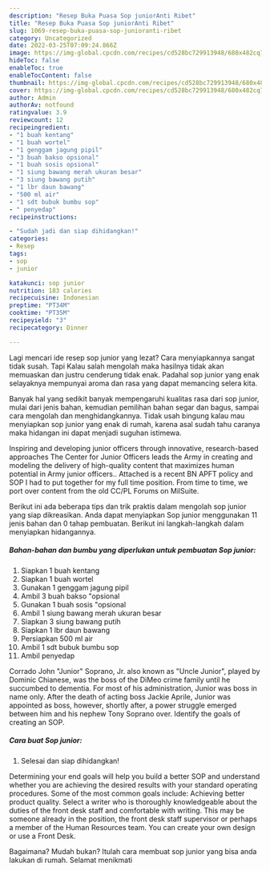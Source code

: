 ```yaml
---
description: "Resep Buka Puasa Sop juniorAnti Ribet"
title: "Resep Buka Puasa Sop juniorAnti Ribet"
slug: 1069-resep-buka-puasa-sop-junioranti-ribet
category: Uncategorized
date: 2022-03-25T07:09:24.866Z
image: https://img-global.cpcdn.com/recipes/cd528bc729913948/680x482cq70/sop-junior-foto-resep-utama.jpg
hideToc: false
enableToc: true
enableTocContent: false
thumbnail: https://img-global.cpcdn.com/recipes/cd528bc729913948/680x482cq70/sop-junior-foto-resep-utama.jpg
cover: https://img-global.cpcdn.com/recipes/cd528bc729913948/680x482cq70/sop-junior-foto-resep-utama.jpg
author: Admin
authorAv: notfound
ratingvalue: 3.9
reviewcount: 12
recipeingredient:
- "1 buah kentang"
- "1 buah wortel"
- "1 genggam jagung pipil"
- "3 buah bakso opsional"
- "1 buah sosis opsional"
- "1 siung bawang merah ukuran besar"
- "3 siung bawang putih"
- "1 lbr daun bawang"
- "500 ml air"
- "1 sdt bubuk bumbu sop"
- " penyedap"
recipeinstructions:

- "Sudah jadi dan siap dihidangkan!"
categories:
- Resep
tags:
- sop
- junior

katakunci: sop junior 
nutrition: 183 calories
recipecuisine: Indonesian
preptime: "PT34M"
cooktime: "PT35M"
recipeyield: "3"
recipecategory: Dinner

---
```



Lagi mencari ide resep sop junior yang lezat? Cara menyiapkannya sangat tidak susah. Tapi Kalau salah mengolah maka hasilnya tidak akan memuaskan dan justru cenderung tidak enak. Padahal sop junior yang enak selayaknya mempunyai aroma dan rasa yang dapat memancing selera kita.


Banyak hal yang sedikit banyak mempengaruhi kualitas rasa dari sop junior, mulai dari jenis bahan, kemudian pemilihan bahan segar dan bagus, sampai cara mengolah dan menghidangkannya. Tidak usah bingung kalau mau menyiapkan sop junior yang enak di rumah, karena asal sudah tahu caranya maka hidangan ini dapat menjadi suguhan istimewa.

Inspiring and developing junior officers through innovative, research-based approaches The Center for Junior Officers leads the Army in creating and modeling the delivery of high-quality content that maximizes human potential in Army junior officers.. Attached is a recent BN APFT policy and SOP I had to put together for my full time position. From time to time, we port over content from the old CC/PL Forums on MilSuite.


Berikut ini ada beberapa tips dan trik praktis dalam mengolah sop junior yang siap dikreasikan. Anda dapat menyiapkan Sop junior menggunakan 11 jenis bahan dan 0 tahap pembuatan. Berikut ini langkah-langkah dalam menyiapkan hidangannya.

<!--inarticleads1-->

##### Bahan-bahan dan bumbu yang diperlukan untuk pembuatan Sop junior:

1. Siapkan 1 buah kentang
1. Siapkan 1 buah wortel
1. Gunakan 1 genggam jagung pipil
1. Ambil 3 buah bakso &#34;opsional
1. Gunakan 1 buah sosis &#34;opsional
1. Ambil 1 siung bawang merah ukuran besar
1. Siapkan 3 siung bawang putih
1. Siapkan 1 lbr daun bawang
1. Persiapkan 500 ml air
1. Ambil 1 sdt bubuk bumbu sop
1. Ambil  penyedap


Corrado John &#34;Junior&#34; Soprano, Jr. also known as &#34;Uncle Junior&#34;, played by Dominic Chianese, was the boss of the DiMeo crime family until he succumbed to dementia. For most of his administration, Junior was boss in name only. After the death of acting boss Jackie Aprile, Junior was appointed as boss, however, shortly after, a power struggle emerged between him and his nephew Tony Soprano over. Identify the goals of creating an SOP. 

<!--inarticleads2-->

##### Cara buat Sop junior:


1. Selesai dan siap dihidangkan!

Determining your end goals will help you build a better SOP and understand whether you are achieving the desired results with your standard operating procedures. Some of the most common goals include: Achieving better product quality. Select a writer who is thoroughly knowledgeable about the duties of the front desk staff and comfortable with writing. This may be someone already in the position, the front desk staff supervisor or perhaps a member of the Human Resources team. You can create your own design or use a Front Desk. 

Bagaimana? Mudah bukan? Itulah cara membuat sop junior yang bisa anda lakukan di rumah. Selamat menikmati

